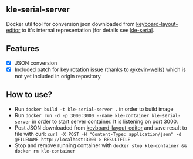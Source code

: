 ## kle-serial-server
Docker util tool for conversion json downloaded from [keyboard-layout-editor](http://www.keyboard-layout-editor.com/) to it's internal representation (for details see [kle-serial](https://github.com/ijprest/kle-serial).

## Features
- [x] JSON conversion
- [x] Included patch for key rotation issue (thanks to [@kevin-wells](https://github.com/ijprest/kle-serial/pull/1)) which is not yet included in origin repository

## How to use?
- Run `docker build -t kle-serial-server .` in order to build image
- Run `docker run -d -p 3000:3000 --name kle-container kle-serial-server` in order to start server container. It is listening on port 3000.
- Post JSON downloaded from [keyboard-layout-editor](http://www.keyboard-layout-editor.com/) and save result to file with curl: `curl -X POST -H "Content-Type: application/json" -d @FILENAME http://localhost:3000 > RESULTFILE`
- Stop and remove running container with `docker stop kle-container && docker rm kle-container`
